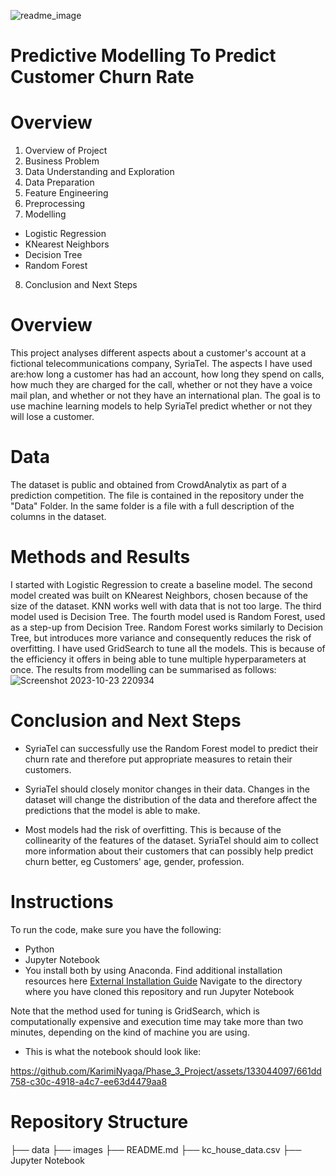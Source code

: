 ![readme_image](https://github.com/KarimiNyaga/Phase_3_Project/assets/133044097/43377bb2-c612-4369-b442-f64af454c7d8)

# Predictive Modelling To Predict Customer Churn Rate

# Overview
1. Overview of Project
2. Business Problem
3. Data Understanding and Exploration
4. Data Preparation
5. Feature Engineering
6. Preprocessing
7. Modelling
- Logistic Regression
- KNearest Neighbors
- Decision Tree
- Random Forest
8. Conclusion and Next Steps

# Overview
This project analyses different aspects about a customer's account at a fictional telecommunications company, SyriaTel. The aspects I have used are:how long a customer has had an account, how long they spend on calls, how much they are charged for the call, whether or not they have a voice mail plan, and whether or not they have an international plan. The goal is to use machine learning models to help SyriaTel predict whether or not they will lose a customer. 

# Data 
The dataset is public and obtained from CrowdAnalytix as part of a prediction competition. The file is contained in the repository under the "Data" Folder. In the same folder is a file with a full description of the columns in the dataset. 

# Methods and Results
I started with Logistic Regression to create a baseline model. The second model created was built on KNearest Neighbors, chosen because of the size of the dataset. KNN works well with data that is not too large. 
The third model used is Decision Tree. The fourth model used is Random Forest, used as a step-up from Decision Tree. Random Forest works similarly to Decision Tree, but introduces more variance and consequently reduces the risk of overfitting. I have used GridSearch to tune all the models. This is because of the efficiency it offers in being able to tune multiple hyperparameters at once. The results from modelling can be summarised as follows:
![Screenshot 2023-10-23 220934](https://github.com/KarimiNyaga/Phase_3_Project/assets/133044097/e8271eb7-9d73-48f4-896d-44410c8008b5)


# Conclusion and Next Steps
- SyriaTel can successfully use the Random Forest model to predict their churn rate and therefore put appropriate measures to retain their customers.

 - SyriaTel should closely monitor changes in their data. Changes in the dataset will change the distribution of the data and therefore affect the predictions that the model is able to make.

 - Most models had the risk of overfitting. This is because of the collinearity of the features of the dataset. SyriaTel should aim to collect more information about their customers that can possibly help predict churn better, eg Customers' age, gender, profession.

# Instructions
To run the code, make sure you have the following:

- Python
- Jupyter Notebook
- You install both by using Anaconda. Find additional installation resources here
[External Installation Guide](https://www.geeksforgeeks.org/how-to-install-jupyter-notebook-in-windows/)
Navigate to the directory where you have cloned this repository and run Jupyter Notebook

Note that the method used for tuning is GridSearch, which is computationally expensive and execution time may take more than two minutes, depending on the kind of machine you are using. 

- This is what the notebook should look like:
  


https://github.com/KarimiNyaga/Phase_3_Project/assets/133044097/661dd758-c30c-4918-a4c7-ee63d4479aa8

# Repository Structure
├── data
├── images
├── README.md
├── kc_house_data.csv
├── Jupyter Notebook
